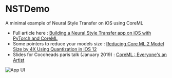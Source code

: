 # NSTDemo
A minimal example of Neural Style Transfer on iOS using CoreML

- Full article here : [Building a Neural Style Transfer app on iOS with PyTorch and CoreML](https://medium.com/@alexiscreuzot/building-a-neural-style-transfer-app-on-ios-with-pytorch-and-coreml-76e00cd14b28)
- Some pointers to reduce your models size : [Reducing Core ML 2 Model Size by 4X Using Quantization in iOS 12](https://heartbeat.fritz.ai/reducing-coreml2-model-size-by-4x-with-quantization-in-ios12-b1c854651c4)
- Slides for Cocoheads paris talk (January 2019) : [CoreML : Everyone's an Artist](https://github.com/kirualex/NSTDemo/blob/master/CoreML%20_%20Everyone’s%20An%20Artist.pdf)


![App UI](https://cdn-images-1.medium.com/max/1600/1*uVbM1WZpjHjCHpOgQ5sF_A.jpeg)
